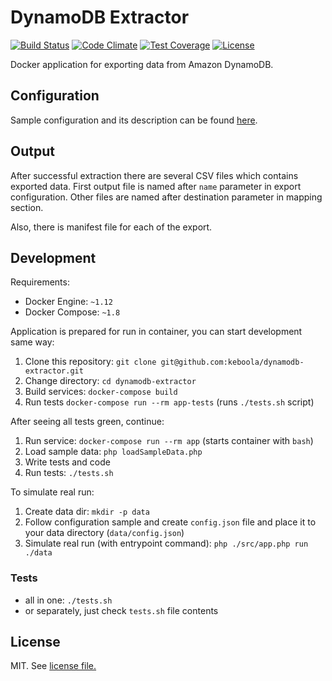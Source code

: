 # DynamoDB Extractor

[![Build Status](https://travis-ci.org/keboola/dynamodb-extractor.svg?branch=master)](https://travis-ci.org/keboola/dynamodb-extractor)
[![Code Climate](https://codeclimate.com/github/keboola/dynamodb-extractor/badges/gpa.svg)](https://codeclimate.com/github/keboola/dynamodb-extractor)
[![Test Coverage](https://codeclimate.com/github/keboola/dynamodb-extractor/badges/coverage.svg)](https://codeclimate.com/github/keboola/dynamodb-extractor/coverage)
[![License](https://img.shields.io/badge/license-MIT-blue.svg)](https://github.com/keboola/dynamodb-extractor/blob/master/LICENSE.md)

Docker application for exporting data from Amazon DynamoDB.

## Configuration

Sample configuration and its description can be found [here](/config.md).

## Output

After successful extraction there are several CSV files which contains exported data. First output
file is named after `name` parameter in export configuration. Other files are named after destination
parameter in mapping section.

Also, there is manifest file for each of the export.

## Development

Requirements:

- Docker Engine: `~1.12`
- Docker Compose: `~1.8`

Application is prepared for run in container, you can start development same way:

1. Clone this repository: `git clone git@github.com:keboola/dynamodb-extractor.git`
2. Change directory: `cd dynamodb-extractor`
3. Build services: `docker-compose build`
4. Run tests `docker-compose run --rm app-tests` (runs `./tests.sh` script)

After seeing all tests green, continue:

1. Run service: `docker-compose run --rm app` (starts container with `bash`)
2. Load sample data: `php loadSampleData.php`
3. Write tests and code
4. Run tests: `./tests.sh`

To simulate real run:

1. Create data dir: `mkdir -p data`
2. Follow configuration sample and create `config.json` file and place it to your data directory (`data/config.json`)
3. Simulate real run (with entrypoint command): `php ./src/app.php run ./data`

### Tests

- all in one: `./tests.sh`
- or separately, just check `tests.sh` file contents

## License

MIT. See [license file.](/license.md)

